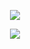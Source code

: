 
<p align="center">
 <img align="center" src="https://github-readme-stats.vercel.app/api/top-langs/?username=rakibulhasanreday&hide=scss&layout=compact&langs_count=50&theme=gruvbox"/>
</p>
<p align="center">
 <img align="center" src="https://github-readme-stats.vercel.app/api?username=rakibulhasanreday&show_icons=true"/>
</p>


